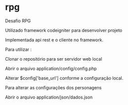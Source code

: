 # rpg
Desafio RPG

Utilizado framework codeigniter para desenvolver projeto

Implementada api rest e o cliente no framework.


Para utilizar : 

Clonar o repositório para ser servidor web local

Abrir o arquivo application/config/config.php

Alterar $config['base_url']  conforme a configuração local.

Para alterar as configurações dos personagens 

Abrir o arquivo application/json/dados.json
